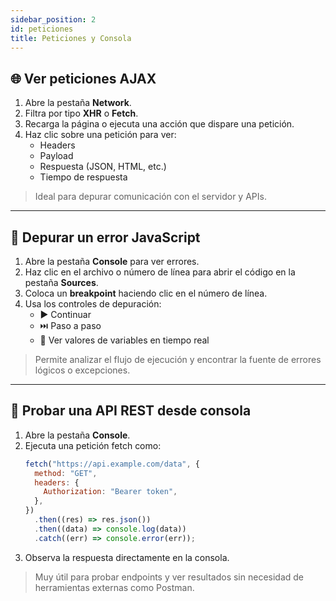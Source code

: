 ```yaml
---
sidebar_position: 2
id: peticiones
title: Peticiones y Consola
---
```


## 🌐 Ver peticiones AJAX

1. Abre la pestaña **Network**.
2. Filtra por tipo **XHR** o **Fetch**.
3. Recarga la página o ejecuta una acción que dispare una petición.
4. Haz clic sobre una petición para ver:
   - Headers
   - Payload
   - Respuesta (JSON, HTML, etc.)
   - Tiempo de respuesta

> Ideal para depurar comunicación con el servidor y APIs.

---

## 🐛 Depurar un error JavaScript

1. Abre la pestaña **Console** para ver errores.
2. Haz clic en el archivo o número de línea para abrir el código en la pestaña **Sources**.
3. Coloca un **breakpoint** haciendo clic en el número de línea.
4. Usa los controles de depuración:
   - ▶️ Continuar
   - ⏭️ Paso a paso
   - 📌 Ver valores de variables en tiempo real

> Permite analizar el flujo de ejecución y encontrar la fuente de errores lógicos o excepciones.

---

## 🧪 Probar una API REST desde consola

1. Abre la pestaña **Console**.
2. Ejecuta una petición fetch como:
   ```js
   fetch("https://api.example.com/data", {
     method: "GET",
     headers: {
       Authorization: "Bearer token",
     },
   })
     .then((res) => res.json())
     .then((data) => console.log(data))
     .catch((err) => console.error(err));
   ```
3. Observa la respuesta directamente en la consola.

> Muy útil para probar endpoints y ver resultados sin necesidad de herramientas externas como Postman.
